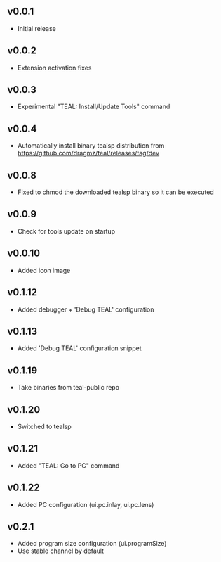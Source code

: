 ## v0.0.1
- Initial release

## v0.0.2
- Extension activation fixes

## v0.0.3
- Experimental "TEAL: Install/Update Tools" command

## v0.0.4
- Automatically install binary tealsp distribution from https://github.com/dragmz/teal/releases/tag/dev

## v0.0.8
- Fixed to chmod the downloaded tealsp binary so it can be executed

## v0.0.9
- Check for tools update on startup

## v0.0.10
- Added icon image

## v0.1.12
- Added debugger + 'Debug TEAL' configuration

## v0.1.13
- Added 'Debug TEAL' configuration snippet

## v0.1.19
- Take binaries from teal-public repo

## v0.1.20
- Switched to tealsp

## v0.1.21
- Added "TEAL: Go to PC" command

## v0.1.22
- Added PC configuration (ui.pc.inlay, ui.pc.lens)

## v0.2.1
- Added program size configuration (ui.programSize)
- Use stable channel by default